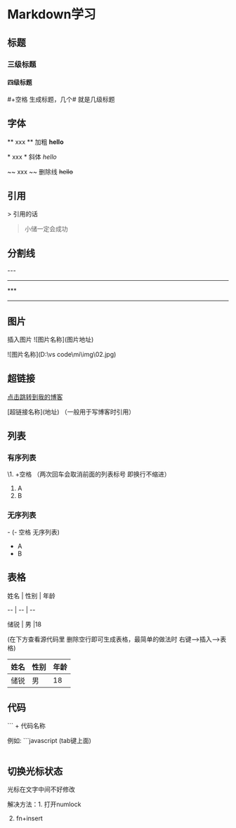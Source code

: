 # Markdown学习

## 标题

### 三级标题

#### 四级标题

\#+空格 生成标题，几个\# 就是几级标题

## 字体

\**   xxx  \**   加粗    **hello**

\* xxx *  斜体     *hello*

\~~  xxx  \~~  删除线    ~~hello~~

## 引用

\>  引用的话

> 小储一定会成功

## 分割线

\---

---

\***

***



## 图片

插入图片          \![图片名称]\(图片地址)

![图片名称](D:\vs code\mi\img\02.jpg)



## 超链接

[点击跳转到我的博客](https://www.cnblogs.com/hello-old-gang/)

\[超链接名称](地址)  （一般用于写博客时引用）

## 列表

### 有序列表

\1. +空格  （两次回车会取消前面的列表标号 即换行不缩进）

1. A
2. B

### 无序列表

\-   (- 空格  无序列表)

- A
- B



## 表格

姓名 | 性别 | 年龄    

-- | -- | --

储锐 | 男 |18

 (在下方查看源代码里 删除空行即可生成表格，最简单的做法时 右键-->插入-->表格)

姓名 | 性别 | 年龄
-- | -- | --
储锐 | 男 |18



## 代码

\``` + 代码名称  

例如:     \```javascript             (tab键上面)

```javascript

```



## 切换光标状态

光标在文字中间不好修改

解决方法：1. 打开numlock

​					2. fn+insert







